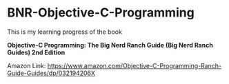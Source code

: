 # BNR-Objective-C-Programming

This is my learning progress of the book  

**Objective-C Programming: The Big Nerd Ranch Guide (Big Nerd Ranch Guides) 2nd Edition**

Amazon Link: https://www.amazon.com/Objective-C-Programming-Ranch-Guide-Guides/dp/032194206X

